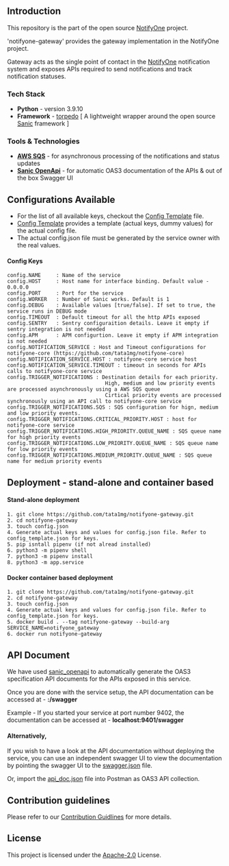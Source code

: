 ## Introduction
This repository is the part of the open source [NotifyOne](https://github.com/tata1mg/notifyone) project.

'notifyone-gateway' provides the gateway implementation in the NotifyOne project.

Gateway acts as the single point of contact in the [NotifyOne](https://github.com/tata1mg/notifyone) notification system and exposes APIs required to send notifications and track notification statuses.

### Tech Stack 
* **Python** - version 3.9.10
* **Framework** - [torpedo](https://github.com/tata1mg/torpedo) [ A lightweight wrapper around the open source [Sanic](https://sanic.dev/en/) framework ]

### Tools & Technologies

* **[AWS SQS](https://aws.amazon.com/sqs/)** - for asynchronous processing of the notifications and status updates
* **[Sanic OpenApi](https://github.com/sanic-org/sanic-openapi)** - for automatic OAS3 documentation of the APIs & out of the box Swagger UI

## Configurations Available
* For the list of all available keys, checkout the [Config Template](https://github.com/tata1mg/notifyone-handler/blob/master/config_template.json) file.
* [Config Template](https://github.com/tata1mg/notifyone-handler/blob/master/config_template.json) provides a template (actual keys, dummy values) for the actual config file.
* The actual config.json file must be generated by the service owner with the real values. 

#### Config Keys
    config.NAME     : Name of the service
    config.HOST     : Host name for interface binding. Default value - 0.0.0.0
    config.PORT     : Port for the service
    config.WORKER   : Number of Sanic works. Default is 1
    config.DEBUG    : Available values [true/false]. If set to true, the service runs in DEBUG mode
    config.TIMEOUT  : Default timeout for all the http APIs exposed
    config.SENTRY   : Sentry configuraition details. Leave it empty if sentry integration is not needed
    config.APM      : APM configurtion. Leave it empty if APM integration is not needed
    config.NOTIFICATION_SERVICE : Host and Timeout configurations for notifyone-core (https://github.com/tata1mg/notifyone-core)
    config.NOTIFICATION_SERVICE.HOST : notifyone-core service host
    config.NOTIFICATION_SERVICE.TIMEOUT : timeout in seconds for APIs calls to notifyone-core service
    config.TRIGGER_NOTIFICATIONS : Destination details for each priority.
                                    High, medium and low priority events are processed asynchronously using a AWS SQS queue
                                    Cirtical priority events are processed synchronously using an API call to notifyone-core service
    config.TRIGGER_NOTIFICATIONS.SQS : SQS configuration for hign, medium and low priority events.
    config.TRIGGER_NOTIFICATIONS.CRITICAL_PRIORITY.HOST : host for notifyone-core service
    config.TRIGGER_NOTIFICATIONS.HIGH_PRIORITY.QUEUE_NAME : SQS queue name for high priority events
    config.TRIGGER_NOTIFICATIONS.LOW_PRIORITY.QUEUE_NAME : SQS queue name for low priority events
    config.TRIGGER_NOTIFICATIONS.MEDIUM_PRIORITY.QUEUE_NAME : SQS queue name for medium priority events

## Deployment - stand-alone and container based
#### Stand-alone deployment
    1. git clone https://github.com/tata1mg/notifyone-gateway.git
    2. cd notifyone-gateway
    3. touch config.json
    4. Generate actual keys and values for config.json file. Refer to config_template.json for keys.
    5. pip isntall pipenv (if not alread installed)
    6. python3 -m pipenv shell
    7. python3 -m pipenv install
    8. python3 -m app.service
#### Docker container based deployment
    1. git clone https://github.com/tata1mg/notifyone-gateway.git
    2. cd notifyone-gateway
    3. touch config.json
    4. Generate actual keys and values for config.json file. Refer to config_template.json for keys.
    5. docker build . --tag notifyone-gateway --build-arg SERVICE_NAME=notifyone_gateway
    6. docker run notifyone-gateway

## API Document
We have used [sanic_openapi](https://pypi.org/project/sanic-openapi/) to automatically generate the OAS3 specification API documents for the APIs exposed in this service.

Once you are done with the service setup, the API documentation can be accessed at - **<service-host>:<service-port>/swagger**

Example - If you started your service at port number 9402, the documentation can be accessed at - **localhost:9401/swagger**

#### **Alternatively,**
If you wish to have a look at the API documentation without deploying the service, you can use an independent swagger UI to view the documentation by pointing the swagger UI to the [swagger.json](https://github.com/tata1mg/notifyone-gateway/blob/master/api_doc.json) file.

Or, import the [api_doc.json](https://github.com/tata1mg/notifyone-gateway/blob/master/api_doc.json) file into Postman as OAS3 API collection.



## Contribution guidelines
Please refer to our [Contribution Guidlines](https://github.com/tata1mg/notifyone-gateway/blob/master/CONTRIBUTING.md) for more details.

## License
This project is licensed under the
[Apache-2.0](https://github.com/tata1mg/notifyone-gateway/blob/master/LICENSE) License.